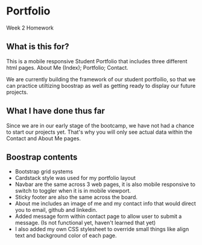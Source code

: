 # Portfolio
Week 2 Homework 

## What is this for?
This is a mobile responsive Student Portfolio that includes three different html pages.
About Me (Index); Portfolio; Contact.

We are currently building the framework of our student portfoilio, so that we can practice utiltizing boostrap as well as getting ready to display our future projects.

## What I have done thus far
Since we are in our early stage of the bootcamp, we have not had a chance to start our projects yet.
That's why you will only see actual data within the Contact and About Me pages.


## Boostrap contents
- Bootstrap grid systems
- Cardstack style was used for my portfolio layout
- Navbar are the same across 3 web pages, it is also mobile responsive to switch to toggler when it is in mobile viewport.
- Sticky footer are also the same across the board.
- About me includes an image of me and my contact info that would direct you to email, github and linkedin.
- Added message form within contact page to allow user to submit a message. (Is not functional yet, haven't learned that yet)
- I also added my own CSS stylesheet to override small things like align text and background color of each page.
